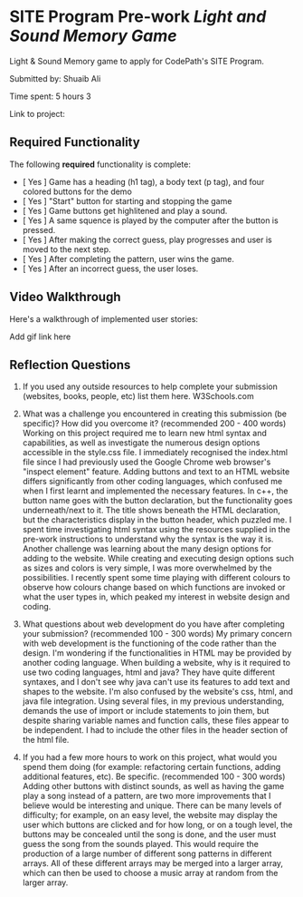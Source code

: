 # SITE Program Pre-work _Light and Sound Memory Game_

Light & Sound Memory game to apply for CodePath's SITE Program.

Submitted by: Shuaib Ali

Time spent: 5 hours 3

Link to project:

## Required Functionality

The following **required** functionality is complete:

- [ Yes ] Game has a heading (h1 tag), a body text (p tag), and four colored buttons for the demo
- [ Yes ] "Start" button for starting and stopping the game
- [ Yes ] Game buttons get highlitened and play a sound.
- [ Yes ] A same squence is played by the computer after the button is pressed.
- [ Yes ] After making the correct guess, play progresses and user is moved to the next step.
- [ Yes ] After completing the pattern, user wins the game.
- [ Yes ] After an incorrect guess, the user loses.

## Video Walkthrough

Here's a walkthrough of implemented user stories:

Add gif link here

## Reflection Questions

1. If you used any outside resources to help complete your submission (websites, books, people, etc) list them here.
   W3Schools.com

2. What was a challenge you encountered in creating this submission (be specific)? How did you overcome it? (recommended 200 - 400 words)
   Working on this project required me to learn new html syntax and capabilities, as well as investigate the numerous design options accessible in the style.css file. I immediately recognised the index.html file since I had previously used the Google Chrome web browser's "inspect element" feature. Adding buttons and text to an HTML website differs significantly from other coding languages, which confused me when I first learnt and implemented the necessary features. In c++, the button name goes with the button declaration, but the functionality goes underneath/next to it. The title shows beneath the HTML declaration, but the characteristics display in the button header, which puzzled me. I spent time investigating html syntax using the resources supplied in the pre-work instructions to understand why the syntax is the way it is. Another challenge was learning about the many design options for adding to the website. While creating and executing design options such as sizes and colors is very simple, I was more overwhelmed by the possibilities. I recently spent some time playing with different colours to observe how colours change based on which functions are invoked or what the user types in, which peaked my interest in website design and coding.

3. What questions about web development do you have after completing your submission? (recommended 100 - 300 words)
   My primary concern with web development is the functioning of the code rather than the design. I'm wondering if the functionalities in HTML may be provided by another coding language. When building a website, why is it required to use two coding languages, html and java? They have quite different syntaxes, and I don't see why java can't use its features to add text and shapes to the website. I'm also confused by the website's css, html, and java file integration. Using several files, in my previous understanding, demands the use of import or include statements to join them, but despite sharing variable names and function calls, these files appear to be independent. I had to include the other files in the header section of the html file.

4. If you had a few more hours to work on this project, what would you spend them doing (for example: refactoring certain functions, adding additional features, etc). Be specific. (recommended 100 - 300 words)
   Adding other buttons with distinct sounds, as well as having the game play a song instead of a pattern, are two more improvements that I believe would be interesting and unique. There can be many levels of difficulty; for example, on an easy level, the website may display the user which buttons are clicked and for how long, or on a tough level, the buttons may be concealed until the song is done, and the user must guess the song from the sounds played. This would require the production of a large number of different song patterns in different arrays. All of these different arrays may be merged into a larger array, which can then be used to choose a music array at random from the larger array.
